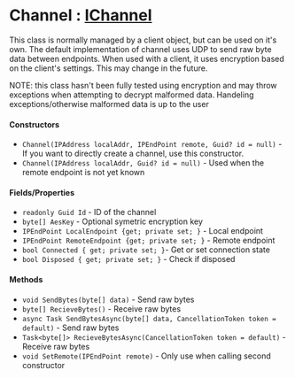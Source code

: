 # Channel : [IChannel]()

This class is normally managed by a client object, but can be used on it's own. The default implementation of channel uses UDP to send raw byte data between endpoints. When used with a client, it uses encryption based on the client's settings. This may change in the future.

NOTE: this class hasn't been fully tested using encryption and may throw exceptions when attempting to decrypt malformed data. Handeling exceptions/otherwise malformed data is up to the user

#### Constructors

- `Channel(IPAddress localAddr, IPEndPoint remote, Guid? id = null)` - If you want to directly create a channel, use this constructor.
- `Channel(IPAddress localAddr, Guid? id = null)` - Used when the remote endpoint is not yet known

#### Fields/Properties

- `readonly Guid Id` - ID of the channel
- `byte[] AesKey` - Optional symetric encryption key
- `IPEndPoint LocalEndpoint {get; private set; }` - Local endpoint
- `IPEndPoint RemoteEndpoint {get; private set; }` - Remote endpoint
- `bool Connected { get; private set; }`- Get or set connection state
- `bool Disposed { get; private set; }` - Check if disposed

#### Methods

- `void SendBytes(byte[] data)` - Send raw bytes
- `byte[] RecieveBytes()` - Receive raw bytes
- `async Task SendBytesAsync(byte[] data, CancellationToken token = default)` - Send raw bytes
- `Task<byte[]> RecieveBytesAsync(CancellationToken token = default)` - Receive raw bytes
- `void SetRemote(IPEndPoint remote)` - Only use when calling second constructor